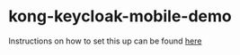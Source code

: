 # kong-keycloak-mobile-demo

Instructions on how to set this up can be found [here](https://www.jerney.io/secure-apis-kong-keycloak-1/)
